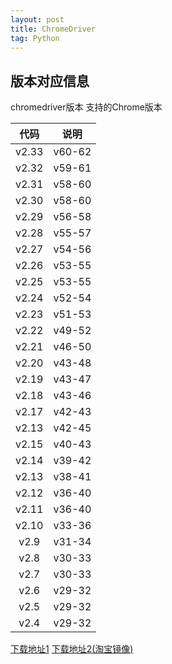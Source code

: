 ```yaml
---
layout: post
title: ChromeDriver
tag: Python
---
```

## 版本对应信息
chromedriver版本	支持的Chrome版本

| 代码 | 说明 |
| :--------: | :--------: |
| v2.33 | v60-62 |
| v2.32 | v59-61 |
| v2.31 | v58-60 |
| v2.30 | v58-60 |
| v2.29 | v56-58 |
| v2.28 | v55-57 |
| v2.27 | v54-56 |
| v2.26 | v53-55 |
| v2.25 | v53-55 |
| v2.24 | v52-54 |
| v2.23 | v51-53 |
| v2.22 | v49-52 |
| v2.21 | v46-50 |
| v2.20 | v43-48 |
| v2.19 | v43-47 |
| v2.18 | v43-46 |
| v2.17 | v42-43 |
| v2.13 | v42-45 |
| v2.15 | v40-43 |
| v2.14 | v39-42 |
| v2.13 | v38-41 |
| v2.12 | v36-40 |
| v2.11 | v36-40 |
| v2.10 | v33-36 |
| v2.9 | v31-34 |
| v2.8 | v30-33 |
| v2.7 | v30-33 |
| v2.6 | v29-32 |
| v2.5 | v29-32 |
| v2.4 | v29-32 |
[下载地址1](http://chromedriver.storage.googleapis.com/index.html)
[下载地址2(淘宝镜像)](http://npm.taobao.org/mirrors/chromedriver/)
